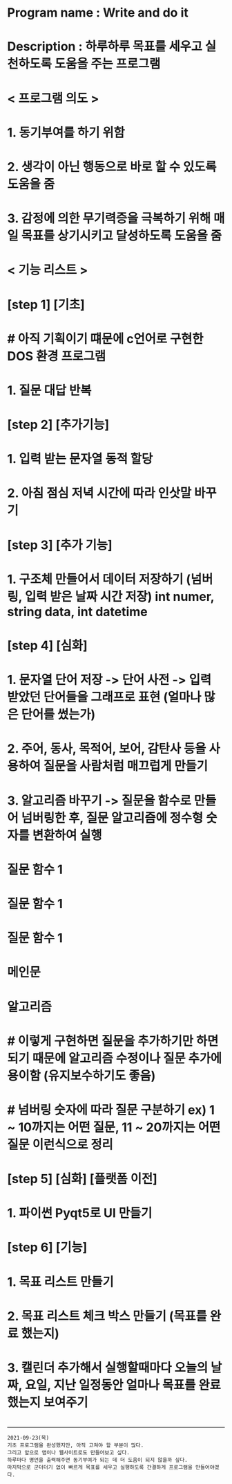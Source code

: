 # Program name : Write and do it
# 
# Description : 하루하루 목표를 세우고 실천하도록 도움을 주는 프로그램
# 
# < 프로그램 의도 > 
# 1. 동기부여를 하기 위함
# 2. 생각이 아닌 행동으로 바로 할 수 있도록 도움을 줌
# 3. 감정에 의한 무기력증을 극복하기 위해 매일 목표를 상기시키고 달성하도록 도움을 줌
#
# < 기능 리스트 >
#
#   [step 1] [기초]
# # 아직 기획이기 떄문에 c언어로 구현한 DOS 환경 프로그램
# 1. 질문 대답 반복
#
#   [step 2] [추가기능]
#
# 1. 입력 받는 문자열 동적 할당
#
# 2. 아침 점심 저녁 시간에 따라 인삿말 바꾸기
#
#   [step 3] [추가 기능]
#
# 1. 구조체 만들어서 데이터 저장하기 (넘버링, 입력 받은 날짜 시간 저장) int numer, string data, int datetime 
#
#   [step 4] [심화]
#
# 1. 문자열 단어 저장 -> 단어 사전 -> 입력 받았던 단어들을 그래프로 표현 (얼마나 많은 단어를 썼는가)
#
# 2. 주어, 동사, 목적어, 보어, 감탄사 등을 사용하여 질문을 사람처럼 매끄럽게 만들기
#
# 3. 알고리즘 바꾸기 -> 질문을 함수로 만들어 넘버링한 후, 질문 알고리즘에 정수형 숫자를 변환하여 실행
#
#   질문 함수 1
#   질문 함수 1
#   질문 함수 1
#   메인문
#     알고리즘
#   # 이렇게 구현하면 질문을 추가하기만 하면 되기 때문에 알고리즘 수정이나 질문 추가에 용이함 (유지보수하기도 좋음)
#   # 넘버링 숫자에 따라 질문 구분하기 ex) 1 ~ 10까지는 어떤 질문, 11 ~ 20까지는 어떤 질문 이런식으로 정리
#
#
#
#   [step 5] [심화] [플랫폼 이전]
#
# 1. 파이썬 Pyqt5로 UI 만들기
#
#   [step 6] [기능]
#
# 1. 목표 리스트 만들기
#
# 2. 목표 리스트 체크 박스 만들기 (목표를 완료 했는지)
#
# 3. 캘린더 추가해서 실행할때마다 오늘의 날짜, 요일, 지난 일정동안 얼마나 목표를 완료 했는지 보여주기
#
#
#
------------------------------------------------------------------------------------------------------------------
    2021-09-23(목)
    기초 프로그램을 완성했지만, 아직 고쳐야 할 부분이 많다.
    그리고 앞으로 앱이나 웹사이트로도 만들어보고 싶다.
    하루마다 명언을 출력해주면 동기부여가 되는 데 더 도움이 되지 않을까 싶다.
    마지막으로 군더더기 없이 빠르게 목표를 세우고 실행하도록 간결하게 프로그램을 만들어야겠다.



